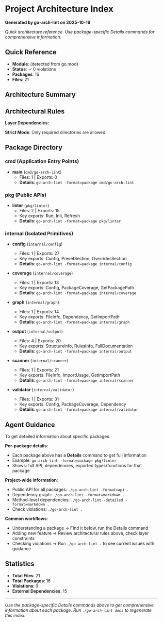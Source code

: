 # Project Architecture Index

**Generated by go-arch-lint on 2025-10-19**

*Quick architecture reference. Use package-specific Details commands for comprehensive information.*

## Quick Reference

- **Module**: (detected from go.mod)
- **Status**: ✓ 0 violations
- **Packages**: 16
- **Files**: 21

## Architecture Summary

## Architectural Rules

**Layer Dependencies:**


**Strict Mode**: Only required directories are allowed

## Package Directory

### cmd (Application Entry Points)

- **main** (`cmd/go-arch-lint`)
  - Files: 1 | Exports: 0
  - **Details**: `go-arch-lint -format=package cmd/go-arch-lint`


### pkg (Public APIs)

- **linter** (`pkg/linter`)
  - Files: 2 | Exports: 15
  - Key exports: Run, Init, Refresh
  - **Details**: `go-arch-lint -format=package pkg/linter`


### internal (Isolated Primitives)

- **config** (`internal/config`)
  - Files: 1 | Exports: 27
  - Key exports: Config, PresetSection, OverridesSection
  - **Details**: `go-arch-lint -format=package internal/config`

- **coverage** (`internal/coverage`)
  - Files: 1 | Exports: 13
  - Key exports: Config, PackageCoverage, GetPackagePath
  - **Details**: `go-arch-lint -format=package internal/coverage`

- **graph** (`internal/graph`)
  - Files: 1 | Exports: 14
  - Key exports: FileInfo, Dependency, GetImportPath
  - **Details**: `go-arch-lint -format=package internal/graph`

- **output** (`internal/output`)
  - Files: 4 | Exports: 20
  - Key exports: StructureInfo, RulesInfo, FullDocumentation
  - **Details**: `go-arch-lint -format=package internal/output`

- **scanner** (`internal/scanner`)
  - Files: 1 | Exports: 21
  - Key exports: FileInfo, ImportUsage, GetImportPath
  - **Details**: `go-arch-lint -format=package internal/scanner`

- **validator** (`internal/validator`)
  - Files: 1 | Exports: 31
  - Key exports: Config, PackageCoverage, Dependency
  - **Details**: `go-arch-lint -format=package internal/validator`


## Agent Guidance

To get detailed information about specific packages:

**Per-package details**:
- Each package above has a **Details** command to get full information
- Example: `go-arch-lint -format=package pkg/linter`
- Shows: full API, dependencies, exported types/functions for that package

**Project-wide information**:
- Public API for all packages: `./go-arch-lint -format=api .`
- Dependency graph: `./go-arch-lint -format=markdown .`
- Method-level dependencies: `./go-arch-lint -detailed -format=markdown .`
- Check violations: `./go-arch-lint .`

**Common workflows**:
- Understanding a package → Find it below, run the Details command
- Adding new feature → Review architectural rules above, check layer constraints
- Checking violations → Run `./go-arch-lint .` to see current issues with guidance

## Statistics

- **Total Files**: 21
- **Total Packages**: 16
- **Violations**: 0
- **External Dependencies**: 15

---

*Use the package-specific Details commands above to get comprehensive information about each package.*
*Run `./go-arch-lint docs` to regenerate this index.*
